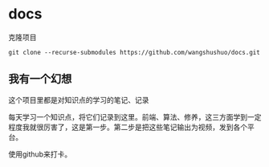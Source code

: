 # docs

克隆项目
```
git clone --recurse-submodules https://github.com/wangshushuo/docs.git
```

## 我有一个幻想

这个项目里都是对知识点的学习的笔记、记录

每天学习一个知识点，将它们记录到这里。前端、算法、修养，这三方面学到一定程度我就很厉害了，这是第一步。第二步是把这些笔记输出为视频，发到各个平台。

使用github来打卡。